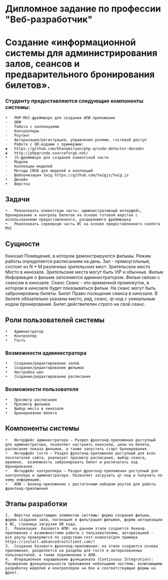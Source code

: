 # Дипломное задание по профессии "Веб-разработчик"

# Создание «информационной системы для администрирования залов, сеансов и предварительного бронирования билетов».

### Студенту предоставляются следующие компоненты системы:
	•	PHP-MVC-фреймворк для создания АПИ приложения
	◦	ORM
	◦	Работа с коллекциями
	◦	Контроллеры
	◦	Роутинг
	◦	Авторизация/регистрация, управление ролями, гостевой доступ
	◦	Работа с QR-кодами с примерами:
	▪	https://github.com/khanamiryan/php-qrcode-detector-decoder
	▪	http://phpqrcode.sourceforge.net/
	•	JS-фреймворк для создания клиентской части
	◦	Модели
	◦	Коллекции моделей
	◦	Методы CRUD для моделей и коллекций
	◦	Шаблонизация twig https://github.com/twigjs/twig.js
	•	Дизайн
	•	Верстка

## Задачи
	•	Реализовать клиентскую часть: административный интерфейс, бронирование и контроль билетов на основе готовой верстки с использованием предоставленного, расширяемого фреймворка
	•	Реализовать серверную часть ИС на основе предоставленного скелета MVC

## Сущности
Кинозал
Помещение, в котором демонстрируются фильмы. Режим работы определяется расписанием на день. Зал - прямоугольный, состоит из N * M различных зрительских мест.
Зрительское место
Место в кинозале. Зрительские места могут быть VIP и обычные. 
Фильм
Информация о фильме заполняется администратором. Фильм связан с сеансом в кинозале.
Сеанс
Сеанс - это временной промежуток, в котором в кинозале будет показываться фильм. На сеанс могут быть забронированы билеты.
Билет
Право посещения сеанса в кинозале. В билете обязательно указаны место, ряд, сеанс, qr-код c уникальным кодом бронирования. Билет действителен строго на свой сеанс.

## Роли пользователей системы
	•	Администратор
	•	Контроллер
	•	Гость

### Возможности администратора
	•	Создание/редактирование залов
	•	Создание/редактирование фильмов
	•	Настройка цен
	•	Создание/редактирование расписания

### Возможности пользователя
	•	Просмотр расписания
	•	Просмотр фильмов
	•	Выбор места в кинозале
	•	Бронирование билета

## Компоненты системы
	•	Интерфейс администратора — Раздел фронтенд-приложения доступный для администратора, позволяет настроить кинозалы, цены на билеты, расписание показа фильмов, а также запустить старт бронирования.
	•	Интерфейс гостя — Раздел фронтенд-приложения доступный для всех посетителей сайта, реализует просмотр расписания, выбор сеанса, времени,  возможность забронировать билет и распечатать код бронирования.
	•	Интерфейс контроллера — Раздел фронтенд-приложения доступный для контроллера и администратора. Позволяет загрузить qr-код и получить по нему информацию.
	•	АПИ — Бекенд-приложение с достаточным набором роутов для работы фронтенд-приложения


## Этапы разработки
	1.	Верстка недостающих элементов системы: форма создания фильма, форма создания зала, пагинация и фильтрация фильмов, форма авторизации в ИС, страница загрузки QR кода.
	2.	Реализация  базового АПИ: на данном этапе создается бекенд-приложение с возможностями работы с пользователями, авторизацией -  все роуты проверяются по средствам rest-клиента(для примера https://install.advancedrestclient.com/)
	3.	Создание базового фронтенд-приложения: на этапе создается основа приложения, разделяется на разделы для гостя и авторизованных пользователей, а также подключение к АПИ.
	4.	Итерационное наращивание функционала (Continuous Integration): Расширение функциональности приложения небольшими частями, включающими разработку моделей и контроллеров на бек и соответствующие формы на фронт.
